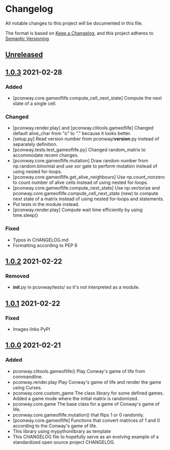 # Changelog
All notable changes to this project will be documented in this file.

The format is based on [Keep a Changelog](https://keepachangelog.com/en/1.0.0/),
and this project adheres to [Semantic Versioning](https://semver.org/spec/v2.0.0.html).

## [Unreleased]

## [1.0.3] 2021-02-28
### Added
- [pconway.core.gameoflife.compute_cell_next_state] Compute the next state
  of a single cell.

### Changed
- [pconway.render.play] and [pconway.clitools.gameoflife] Changed default
  alive_char from "o" to "." because it looks better.
- [setup.py] Read version number from pconway/__version__.py instead of
  separately definition.
- [pconway.tests.test_gameoflife.py] Changed random_matrix to accommodate
  recent changes.
- [pconway.core.gameoflife.mutation] Draw random number from np.random.binomial
  and use xor gate to perform mutation instead of using nested for-loops.
- [pconway.core.gameoflife.get_alive_neighbours] Use np.count_nonzero to count
  number of alive cells instead of using nested for-loops.
- [pconway.core.gameoflife.compute_next_state] Use np.vectorize and
  pconway.core.gameoflife.compute_cell_next_state (new) to compute
  next state of a matrix instead of using nested for-loops and statements.
- Put tests in the module instead.
- [pconway.render.play] Compute wait time efficiently by using time.sleep()

### Fixed
- Typos in CHANGELOG.md
- Formatting according to PEP 8


## [1.0.2] 2021-02-22
### Removed
- __init__.py in pconway/tests/ so it's not interpreted as a module.


## [1.0.1] 2021-02-22
### Fixed
- Images links PyPI


## [1.0.0] 2021-02-21
### Added
- pconway.clitools.gameoflife() Play Conway's game of life from commandline.
- pconway.render.play Play Conway's game of life and render the game using
  Curses.
- pconway.core.custom_game The class library for some defined games.
  Added a game mode where the initial matrix is randomized.
- pconway.core.game The base class for a game of Conway's game of life.
- pconway.core.gameoflife.mutation() that flips 1 or 0 randomly.
- [pconway.core.gameoflife] Functions that convert matrices of 1 and 0
  according to the Conway's game of life.
- This library using mypythonlibrary as template
- This CHANGELOG file to hopefully serve as an evolving example of a
  standardized open source project CHANGELOG.

[Unreleased]: https://github.com/terrencetec/pconway
[1.0.3]: https://github.com/terrencetec/pconway/releases/tag/v1.0.3
[1.0.2]: https://github.com/terrencetec/pconway/releases/tag/v1.0.2
[1.0.1]: https://github.com/terrencetec/pconway/releases/tag/v1.0.1
[1.0.0]: https://github.com/terrencetec/pconway/releases/tag/v1.0.0
